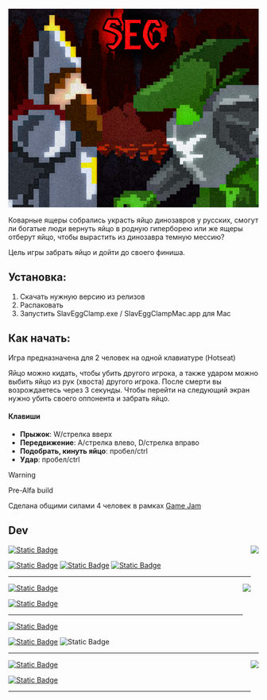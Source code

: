 ![image](/SEC.png)

Коварные ящеры собрались украсть яйцо динозавров у русских, смогут ли богатые люди вернуть яйцо в родную гиперборею или же ящеры отберут яйцо, чтобы вырастить из динозавра темную мессию?

Цель игры забрать яйцо и дойти до своего финиша.

## Установка:

1. Скачать нужную версию из релизов
2. Распаковать
3. Запустить SlavEggClamp.exe / SlavEggClampMac.app для Mac

## Как начать:

Игра предназначена для 2 человек на одной клавиатуре (Hotseat)

Яйцо можно кидать, чтобы убить другого игрока​, а также ударом можно выбить яйцо из рук (хвоста) другого игрока​. После смерти вы возрождаетесь через 3 секунды.
Чтобы перейти на следующий экран  нужно убить своего оппонента и забрать яйцо.
#### Клавиши
- **Прыжок**: W/стрелка вверх
- **Передвижение**: A/стрелка влево, D/стрелка вправо
- **Подобрать, кинуть яйцо**: пробел/ctrl
- **Удар**: пробел/ctrl

> [!WARNING]
> 
> Pre-Alfa build

Сделана общими силами 4 человек в рамках [Game Jam](https://itch.io/jam/reactor-jam)

## Dev

<a href="https://t.me/MrCroller"><img align="right" src="https://avatars.githubusercontent.com/u/58171847?v=4" height="90" frameBorder="0" class="giphy-embed" allowFullScreen></img></p>

[![Static Badge](https://img.shields.io/badge/Game_Developer-Mr.Croller-black?style=for-the-badge&labelColor=%23513B77&color=%230D1117)](https://github.com/MrCroller)

[![Static Badge](https://img.shields.io/badge/unity-black?style=flat-square&logo=unity&link=https%3A%2F%2Funity.com)](https://unity.com)
[![Static Badge](https://img.shields.io/badge/C%23-p?style=flat-square&color=%23682178&link=https%3A%2F%2Flearn.microsoft.com%2Fru-ru%2Fdotnet%2Fcsharp%2F)](https://learn.microsoft.com/ru-ru/dotnet/csharp/)
[![Static Badge](https://img.shields.io/badge/Visual_Studio-purple?style=flat-square&logo=visualstudio&logoColor=%23CE98FA&color=%23513B77)](https://visualstudio.microsoft.com/ru/)

______________________________________________________________________________________________________________________________________________________________

<a href="https://discordapp.com/users/275344786209243137/"><img align="right" src="https://avatars.githubusercontent.com/u/116684700?v=4" height="90" frameBorder="0" class="giphy-embed" allowFullScreen></img></p>

[![Static Badge](https://img.shields.io/badge/Game_Designer-Admiral4Header-black?style=for-the-badge&labelColor=F40C36&color=%230D1117)](https://github.com/Admiral4Header)

[![Static Badge](https://img.shields.io/badge/unity-black?style=flat-square&logo=unity&link=https%3A%2F%2Funity.com)](https://unity.com)


______________________________________________________________________________________________________________________________________________________________

[![Static Badge](https://img.shields.io/badge/Art-ces__calasss-black?style=for-the-badge&labelColor=efd09b&color=%230D1117)](https://t.me/ces_calasss)

[![Static Badge](https://img.shields.io/badge/unity-black?style=flat-square&logo=unity&link=https%3A%2F%2Funity.com)](https://unity.com)
![Static Badge](https://img.shields.io/badge/PotiPoti-black?style=flat-square&color=%23F9E200)


______________________________________________________________________________________________________________________________________________________________

<a href="https://vk.com/zhora_granzh"><img align="right" src="https://sun9-18.userapi.com/impg/2yVeCxOFSNhquDM4u0wf-dT38MSUaxrCVubXYQ/yL1UKYib4TY.jpg?size=2160x2160&quality=96&sign=57dfa3768595c7d45ab6607e42561df4&type=album" height="90" frameBorder="0" class="giphy-embed" allowFullScreen></img></p>

[![Static Badge](https://img.shields.io/badge/Sound_Designer-Granzh-black?style=for-the-badge&labelColor=f0cfe0&color=%230D1117)](https://vk.com/zhora_granzh)

[![Static Badge](https://img.shields.io/badge/Logic_Pro-black?style=flat-square&logo=apple&color=1B1B1D)](https://www.apple.com/logic-pro/)

---

  <!--

## Dev

Role Left =>
[![Static Badge](https://img.shields.io/badge/Game_Developer-Mr.Croller-black?style=for-the-badge&labelColor=%23513B77&color=%230D1117)](https://github.com/MrCroller)
[![Static Badge](https://img.shields.io/badge/Game_Designer-Admiral4Header-black?style=for-the-badge&labelColor=F40C36&color=%230D1117)](https://github.com/Admiral4Header)
[![Static Badge](https://img.shields.io/badge/Art-ces__calasss-black?style=for-the-badge&labelColor=efd09b&color=%230D1117)](https://t.me/ces_calasss)
[![Static Badge](https://img.shields.io/badge/Sound_Designer-Granzh-black?style=for-the-badge&labelColor=f0cfe0&color=%230D1117)](https://vk.com/zhora_granzh)

Name Left =>
[![Static Badge](https://img.shields.io/badge/Mr.Croller-Game_Developer-black?style=for-the-badge&labelColor=%230D1117&color=%23513B77)](https://github.com/MrCroller)
[![Static Badge](https://img.shields.io/badge/Admiral4Header-Game_Designer-black?style=for-the-badge&labelColor=%230D1117&color=f40c36)](https://github.com/Admiral4Header)
[![Static Badge](https://img.shields.io/badge/ces__calasss-Art-black?style=for-the-badge&labelColor=%230D1117&color=%23EFD09B)](https://t.me/ces_calasss)
[![Static Badge](https://img.shields.io/badge/Granzh-Sound_Designer-black?style=for-the-badge&labelColor=%230D1117&color=%23F0CFE0)](https://vk.com/zhora_granzh)

#### Tools

[![Static Badge](https://img.shields.io/badge/C%23-p?style=flat-square&color=%23682178&link=https%3A%2F%2Flearn.microsoft.com%2Fru-ru%2Fdotnet%2Fcsharp%2F)](https://learn.microsoft.com/ru-ru/dotnet/csharp/)
[![Static Badge](https://img.shields.io/badge/unity-black?style=flat-square&logo=unity&link=https%3A%2F%2Funity.com)](https://unity.com)
[![Static Badge](https://img.shields.io/badge/Visual_Studio-purple?style=flat-square&logo=visualstudio&logoColor=%23CE98FA&color=%23513B77)](https://unity.com)
[![Static Badge](https://img.shields.io/badge/Logic_Pro-black?style=flat-square&logo=apple&color=1B1B1D)](https://www.apple.com/logic-pro/)

  -->
